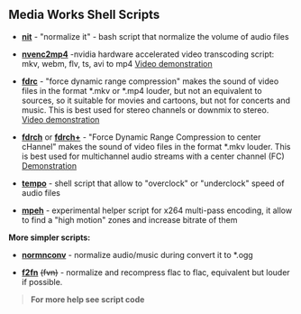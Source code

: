 ## Media Works Shell Scripts
- [**nit**](nit) - "normalize it" - bash script that normalize the volume of audio files

- [**nvenc2mp4**](nvenc2mp4) -nvidia hardware accelerated video transcoding script: mkv, webm, flv, ts, avi to mp4
[Video demonstration](http://www.youtube.com/watch?v=393S58i6VnM)

- [**fdrc**](fdrc) - "force dynamic range compression" makes the sound of video files in the format *.mkv or *.mp4 louder, but not an  equivalent to sources, so it suitable for movies and cartoons, but not for concerts and music. This is best used for stereo channels or downmix to stereo.
[Video demonstration](http://www.youtube.com/watch?v=PAv4LF05Bes)

- [**fdrch**](fdrch) or [**fdrch+**](fdrch+) - "Force Dynamic Range Compression to center cHannel" makes the sound of video files in the format *.mkv louder. This is best used for multichannel audio streams with a center channel (FC) [Demonstration](fdrch_demo.gif)

- [**tempo**](tempo) - shell script that allow to "overclock" or "underclock" speed of audio files

- [**mpeh**](mpeh) - experimental helper script for x264 multi-pass encoding, it allow to find a "high motion" zones and increase bitrate of them

**More simpler scripts:**

- [**normnconv**](normnconv) - normalize audio/music during convert it to *.ogg 

- [**f2fn**](f2fn) ~~(fvn)~~ - normalize and recompress flac to flac, equivalent but louder if possible.

>**For more help see script code**
